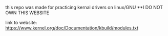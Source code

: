 this repo was made for practicing kernal drivers on linux/GNU 
**I DO NOT OWN THIS WEBSITE

link to website: https://www.kernel.org/doc/Documentation/kbuild/modules.txt
